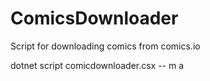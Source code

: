 # ComicsDownloader
Script for downloading comics from comics.io


 dotnet script comicdownloader.csx -- m a
